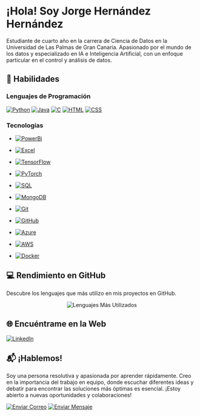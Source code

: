 # ¡Hola! Soy Jorge Hernández Hernández

Estudiante de cuarto año en la carrera de Ciencia de Datos en la Universidad de Las Palmas de Gran Canaria. Apasionado por el mundo de los datos y especializado en IA e Inteligencia Artificial, con un enfoque particular en el control y análisis de datos.
<!--
## 💼 Proyectos Destacados

- [Proyecto 1](Enlace al Proyecto 1): Breve descripción.
- [Proyecto 2](Enlace al Proyecto 2): Breve descripción.
-->
## 🚀 Habilidades

### Lenguajes de Programación

[![Python](https://img.shields.io/badge/Python-3776AB?style=for-the-badge&logo=python)](https://www.python.org/)
[![Java](https://img.shields.io/badge/Java-007396?style=for-the-badge&logo=java)](https://www.oracle.com/java/)
[![C](https://img.shields.io/badge/C-A8B9CC?style=for-the-badge&logo=c)](https://www.learn-c.org/)
[![HTML](https://img.shields.io/badge/HTML5-E34F26?style=for-the-badge&logo=html5)](https://developer.mozilla.org/en-US/docs/Web/HTML)
[![CSS](https://img.shields.io/badge/CSS-Design-1572B6?style=for-the-badge&logo=css3)](https://developer.mozilla.org/en-US/docs/Web/CSS)

### Tecnologías

- [![PowerBi](https://img.shields.io/badge/PowerBi-000000?style=for-the-badge&logo=powerbi)](https://powerbi.microsoft.com/) 

- [![Excel](https://img.shields.io/badge/Excel-217346?style=for-the-badge&logo=microsoft-excel)](https://support.microsoft.com/en-us/excel) 

- [![TensorFlow](https://img.shields.io/badge/TensorFlow-FF6F00?style=for-the-badge&logo=tensorflow)](https://www.tensorflow.org/)

- [![PyTorch](https://img.shields.io/badge/PyTorch-EE4C2C?style=for-the-badge&logo=pytorch)](https://pytorch.org/)

- [![SQL](https://img.shields.io/badge/SQL-4479A1?style=for-the-badge&logo=sql)](https://www.w3schools.com/sql/)

- [![MongoDB](https://img.shields.io/badge/MongoDB-47A248?style=for-the-badge&logo=mongodb)](https://www.mongodb.com/)

- [![Git](https://img.shields.io/badge/Git-F05032?style=for-the-badge&logo=git)](https://git-scm.com/doc)

- [![GitHub](https://img.shields.io/badge/GitHub-181717?style=for-the-badge&logo=github)](https://docs.github.com/en)

- [![Azure](https://img.shields.io/badge/Azure-0089D6?style=for-the-badge&logo=microsoft-azure)](https://docs.microsoft.com/en-us/azure/)

- [![AWS](https://img.shields.io/badge/AWS-232F3E?style=for-the-badge&logo=amazon-aws)](https://docs.aws.amazon.com/)

- [![Docker](https://img.shields.io/badge/Docker-2496ED?style=for-the-badge&logo=docker)](https://www.docker.com/)

## 💻 Rendimiento en GitHub

Descubre los lenguajes que más utilizo en mis proyectos en GitHub.

<p align="center">
  <img src="https://github-readme-stats.vercel.app/api/top-langs/?username=Yorchz&layout=compact&hide=html" alt="Lenguajes Más Utilizados">
</p>

## 🌐 Encuéntrame en la Web

[![LinkedIn](https://img.shields.io/badge/LinkedIn-Connect-blue?style=for-the-badge&logo=linkedin)](https://www.linkedin.com/in/jorge-hern%C3%A1ndez-hern%C3%A1ndez-a57928230/)

## 📬 ¡Hablemos!

Soy una persona resolutiva y apasionada por aprender rápidamente. Creo en la importancia del trabajo en equipo, donde escuchar diferentes ideas y debatir para encontrar las soluciones más óptimas es esencial. ¡Estoy abierto a nuevas oportunidades y colaboraciones!

[![Enviar Correo](https://img.shields.io/badge/Enviar%20Correo-Contacta%20conmigo-green?style=for-the-badge&logo=gmail)](mailto:jorge.hdez.hdez@outlook.es)
[![Enviar Mensaje](https://img.shields.io/badge/Enviar%20Mensaje-Contacta%20por%20Mensaje%20de%20Texto-brightgreen?style=for-the-badge&logo=telegram)](tel:+34626187182)

